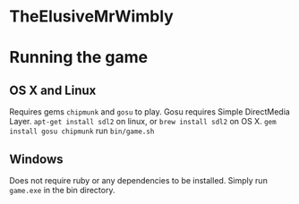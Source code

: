 # TheElusiveMrWimbly

Running the game
========
**OS X and Linux**
--------
Requires gems `chipmunk` and `gosu` to play. Gosu requires Simple DirectMedia Layer.
`apt-get install sdl2` on linux, or `brew install sdl2` on OS X.
`gem install gosu chipmunk`
run `bin/game.sh`

**Windows**
--------
Does not require ruby or any dependencies to be installed. Simply run `game.exe` in the bin directory.
